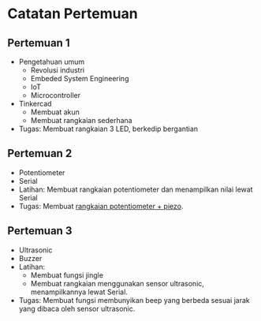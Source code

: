# Catatan Pertemuan

## Pertemuan 1
- Pengetahuan umum
  - Revolusi industri
  - Embeded System Engineering
  - IoT
  - Microcontroller
- Tinkercad
  - Membuat akun
  - Membuat rangkaian sederhana
- Tugas: Membuat rangkaian 3 LED, berkedip bergantian

## Pertemuan 2
- Potentiometer
- Serial
- Latihan: Membuat rangkaian potentiometer dan menampilkan nilai lewat Serial
- Tugas: Membuat [rangkaian potentiometer + piezo](latihan/tugas-piezo-1.md).

## Pertemuan 3
- Ultrasonic
- Buzzer
- Latihan:
  - Membuat fungsi jingle
  - Membuat rangkaian menggunakan sensor ultrasonic, menampilkannya lewat Serial.
- Tugas: Membuat fungsi membunyikan beep yang berbeda sesuai jarak yang dibaca oleh sensor ultrasonic.